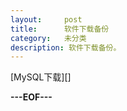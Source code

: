 ```yaml
---
layout:     post
title:      软件下载备份
category:   未分类
description: 软件下载备份。
---
```


[MySQL下载][]

**---EOF---**

[MySQL]:   http://downloads.mysql.com/archives.php "MySQL下载"
